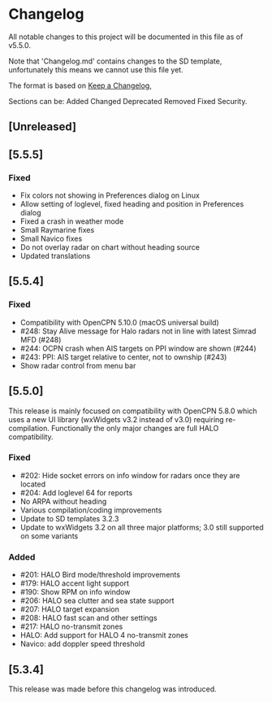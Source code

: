 # Changelog

All notable changes to this project will be documented in this file as of v5.5.0.

Note that 'Changelog.md' contains changes to the SD template, unfortunately this means we
cannot use this file yet.

The format is based on [Keep a Changelog](https://keepachangelog.com/en/1.0.0/),

Sections can be: Added Changed Deprecated Removed Fixed Security.

## [Unreleased]

## [5.5.5]

### Fixed
 
- Fix colors not showing in Preferences dialog on Linux
- Allow setting of loglevel, fixed heading and position in Preferences dialog
- Fixed a crash in weather mode
- Small Raymarine fixes
- Small Navico fixes
- Do not overlay radar on chart without heading source
- Updated translations

## [5.5.4]

### Fixed

- Compatibility with OpenCPN 5.10.0 (macOS universal build)
- #248: Stay Alive message for Halo radars not in line with latest Simrad MFD (#248)
- #244: OCPN crash when AIS targets on PPI window are shown (#244)
- #243: PPI: AIS target relative to center, not to ownship (#243)
- Show radar control from menu bar

## [5.5.0]

This release is mainly focused on compatibility with OpenCPN 5.8.0 which uses a new UI library
(wxWidgets v3.2 instead of v3.0) requiring re-compilation. Functionally the only major changes
are full HALO compatibility.

### Fixed

- #202: Hide socket errors on info window for radars once they are located
- #204: Add loglevel 64 for reports
- No ARPA without heading
- Various compilation/coding improvements
- Update to SD templates 3.2.3
- Update to wxWidgets 3.2 on all three major platforms; 3.0 still supported on some variants

### Added

- #201: HALO Bird mode/threshold improvements
- #179: HALO accent light support
- #190: Show RPM on info window
- #206: HALO sea clutter and sea state support
- #207: HALO target expansion
- #208: HALO fast scan and other settings
- #217: HALO no-transmit zones
- HALO: Add support for HALO 4 no-transmit zones
- Navico: add doppler speed threshold


## [5.3.4]

This release was made before this changelog was introduced.

